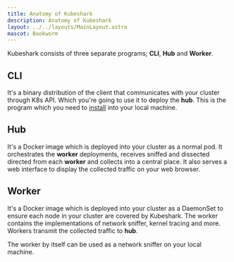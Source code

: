 ```yaml
---
title: Anatomy of Kubeshark
description: Anatomy of Kubeshark
layout: ../../layouts/MainLayout.astro
mascot: Bookworm
---
```


Kubeshark consists of three separate programs; **CLI**, **Hub** and **Worker**.

## CLI

It's a binary distribution of the client that communicates with your cluster through K8s API.
Which you're going to use it to deploy the **hub**. This is the program which you need to [install](/en/install)
into your local machine.

## Hub

It's a Docker image which is deployed into your cluster as a normal pod. It orchestrates the **worker** deployments,
receives sniffed and dissected directed from each **worker** and collects into a central place.
It also serves a web interface to display the collected traffic on your web browser.

## Worker

It's a Docker image which is deployed into your cluster as a DaemonSet to ensure each node in your cluster
are covered by Kubeshark. The worker contains the implementations of network sniffer, kernel tracing and more.
Workers transmit the collected traffic to **hub**.

The worker by itself can be used as a network sniffer on your local machine.

